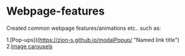 # Webpage-features

Created common webpage features/animations etc.. such as:

1.[Pop-ups]((https://zion-s.github.io/modalPopup/ "Named link title")
2.[Image carousels](https://zion-s.github.io/imageCarousel/ "Named link title")
